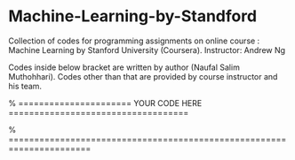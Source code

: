# Machine-Learning-by-Standford
Collection of codes for programming assignments on online course : Machine Learning by Stanford University (Coursera).
Instructor: Andrew Ng

Codes inside below bracket are written by author (Naufal Salim Muthohhari).
Codes other than that are provided by course instructor and his team.

% ====================== YOUR CODE HERE ===================================



% ======================================================================
